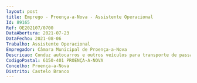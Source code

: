 ```yaml
--- 
layout: post
title: Emprego - Proença-a-Nova - Assistente Operacional
Id: 89165
Ref: OE202107/0700
DataAbertura: 2021-07-23
DataFecho: 2021-08-06
Trabalho: Assistente Operacional
Empregador: Câmara Municipal de Proença-a-Nova
Descricao: Conduz autocarros e outros veículos para transporte de passageiros, tendo em atenção a comodidade e segurança das pessoas  Colabora na carga e descarga de bagagens, quando existam, no final do dia procede à arrumação da viatura em local destinado para o efeito  Recebe diariamente, de quem de direito, o serviço para o dia ou dias seguintes, podendo, em função das necessidades pontuais surgidas, compreender deslocações ou outro tipo de tarefas não previstas no programa diário, assegura o bom estado de funcionamento do veiculo procedendo à sua limpeza e zelando pela sua manutenção e lubrificação, abastece a viatura entregando posteriormente a respetiva documentação, acompanha junto das oficinas os trabalhos de reparação a efetuar, preenche e entrega diariamente o boletim da viatura, mencionando o tipo de serviço, locais, quilómetros efetuados e combustível introduzido.
CodigoPostal: 6150-401 PROENÇA-A-NOVA
Concelho: Proença-a-Nova
Distrito: Castelo Branco
--- 
```


